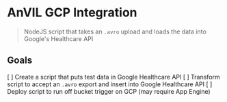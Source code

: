 # AnVIL GCP Integration

> NodeJS script that takes an `.avro` upload and loads the data into Google's Healthcare API

## Goals

[ ] Create a script that puts test data in Google Healthcare API
[ ] Transform script to accept an `.avro` export and insert into Google Healthcare API
[ ] Deploy script to run off bucket trigger on GCP (may require App Engine)
